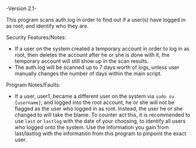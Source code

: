 -Version 2.1-

This program scans auth.log in order to find out if a user(s) have logged in as root, and identify who they are.

Security Features/Notes:
- If a user on the system created a temporary account in order to log in as root, then deletes the account after he or she is done with it, the temporary account will still show up in the scan results.
- The auth.log will be scanned up to 7 days worth of logs, unless user manually changes the number of days within the main script.

Program Notes/Faults:
- If a user, user1, became a different user on the system via `sudo su {username}`, and logged into the root account, he or she will not be flagged as the user who logged in as root. Instead, the user he or she changed to will take the blame. To counter act this, it is recommended to use `last` or `lastlog` with the date of your choosing, to identify all users who logged onto the system. Use the information you gain from last/lastlog with the information from this program to pinpoint the exact user.
